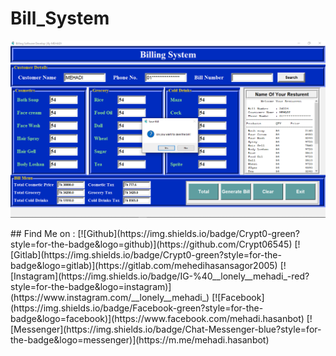 # Bill_System
<p align="center">
  <img src="imgs/BIll View.png">
</p>
## Find Me on :
[![Github](https://img.shields.io/badge/Crypt0-green?style=for-the-badge&logo=github)](https://github.com/Crypt06545)
[![Gitlab](https://img.shields.io/badge/Crypt0-green?style=for-the-badge&logo=gitlab)](https://gitlab.com/mehedihasansagor2005)
[![Instagram](https://img.shields.io/badge/IG-%40__lonely__mehadi_-red?style=for-the-badge&logo=instagram)](https://www.instagram.com/__lonely__mehadi_)
[![Facebook](https://img.shields.io/badge/Facebook-green?style=for-the-badge&logo=facebook)](https://www.facebook.com/mehadi.hasanbot)
[![Messenger](https://img.shields.io/badge/Chat-Messenger-blue?style=for-the-badge&logo=messenger)](https://m.me/mehadi.hasanbot)
